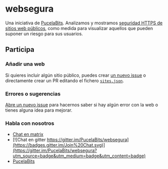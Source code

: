 # websegura

Una iniciativa de [PucelaBits](https://pucelabits.org/). Analizamos y mostramos [seguridad HTTPS de sitios web públicos](https://websegura.pucelabits.org), como medida para visualizar aquellos que pueden suponer un riesgo para sus usuarios.

## Participa

### Añadir una web

Si quieres incluir algún sitio público, puedes crear [un nuevo issue](https://github.com/PucelaBits/websegura/issues/new?assignees=&labels=new-site&template=nuevo-sitio.md&title=%5BNuevo+sitio%5D) o directamente crear un PR editando el fichero [`sites.json`](https://github.com/PucelaBits/websegura/blob/main/sites.json).

### Errores o sugerencias

[Abre un nuevo issue](https://github.com/PucelaBits/websegura/issues/new/choose) para hacernos saber si hay algún error con la web o tienes alguna idea para mejorar.

### Habla con nosotros

* [Chat en matrix](https://matrix.to/#/#PucelaBits_websegura:gitter.im)
* [![Chat en gitter https://gitter.im/PucelaBits/websegura](https://badges.gitter.im/Join%20Chat.svg)](https://gitter.im/PucelaBits/websegura?utm_source=badge&utm_medium=badge&utm_content=badge)
* [PucelaBits](https://pucelabits.org)

